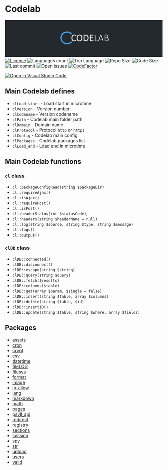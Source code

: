 # Codelab


![Codelab Logo](https://raw.githubusercontent.com/psyll/Codelab/main/docs/assets/logo.png)
[![License](https://badgen.net/badge/license/PPCL)](https://psyll.com/license/ppcl-psyll-public-code-license)
![Languages count](https://img.shields.io/github/languages/count/psyll/Codelab)
![Top Language](https://img.shields.io/github/languages/top/psyll/Codelab)
![Repo Size](https://img.shields.io/github/repo-size/psyll/Codelab)
![Code Size](https://img.shields.io/github/languages/code-size/psyll/Codelab)
![Last commit](https://img.shields.io/github/last-commit/psyll/Codelab)
![Open issues](https://img.shields.io/github/issues-raw/psyll/Codelab)
[![CodeFactor](https://www.codefactor.io/repository/github/psyll/codelab/badge?s=ae31d6f3226bdf7bbf736f7337658a3f3d6a7fbd)](https://www.codefactor.io/repository/github/psyll)

[![Open in Visual Studio Code](https://open.vscode.dev/badges/open-in-vscode.svg)](https://open.vscode.dev/psyll/Codelab)

## Main Codelab defines

- `clLoad_start` - Load start in microtime
- `clVersion` - Version number
- `clCodename` - Version codename
- `clPath` - Codelab main folder path
- `clDomain` - Domain name
- `clProtocol` - Protocol `http` or `https`
- `clConfig` - Codelab main config
- `clPackages` - Codelab packages list
- `clLoad_end` - Load end in microtime

## Main Codelab functions

### `cl` class

 - `cl::packageConfigRead(string $packageDir)`
 - `cl::requireAjax()`
 - `cl::isAjax()`
 - `cl::requirePost()`
 - `cl::isPost()`
 - `cl::headerStatus(int $statusCode)`;
 - `cl::headers(string $headerName = null)`
 - `cl::log(string $source, string $type, string $message)`
 - `cl::logs()`
 - `cl::output()`

### `clDB` class

 - `clDB::connected()`
 - `clDB::disconnect()`
 - `clDB::escape(string $string)`
 - `clDB::query(string $query)`
 - `clDB::fetch($results)`
 - `clDB::columns($table)`
 - `clDB::get(array $param, $single = false)`
 - `clDB::insert(string $table, array $columns)`
 - `clDB::delete(string $table, $id)`
 - `clDB::insertID()`
 - `clDB::update(string $table, string $where, array $fields)`

## Packages

 -  [assets](https://github.com/psyll/Codelab/blob/main/codelab/packages/assets)
 -  [cron](https://github.com/psyll/Codelab/blob/main/codelab/packages/cron)
 -  [crypt](https://github.com/psyll/Codelab/blob/main/codelab/packages/crypt)
 -  [csv](https://github.com/psyll/Codelab/blob/main/codelab/packages/csv)
 -  [datetime](https://github.com/psyll/Codelab/blob/main/codelab/packages/datetime)
 -  [fileLOG](https://github.com/psyll/Codelab/blob/main/codelab/packages/fileLOG)
 -  [filesys](https://github.com/psyll/Codelab/blob/main/codelab/packages/filesys)
 -  [format](https://github.com/psyll/Codelab/blob/main/codelab/packages/format)
 -  [image](https://github.com/psyll/Codelab/blob/main/codelab/packages/image)
 -  [ip-allow](https://github.com/psyll/Codelab/blob/main/codelab/packages/ip-allow)
 -  [lang](https://github.com/psyll/Codelab/blob/main/codelab/packages/lang)
 -  [markdown](https://github.com/psyll/Codelab/blob/main/codelab/packages/markdown)
 -  [math](https://github.com/psyll/Codelab/blob/main/codelab/packages/math)
 -  [pages](https://github.com/psyll/Codelab/blob/main/codelab/packages/pages)
 -  [psyll_api](https://github.com/psyll/Codelab/blob/main/codelab/packages/psyll_api)
 -  [redirect](https://github.com/psyll/Codelab/blob/main/codelab/packages/redirect)
 -  [registry](https://github.com/psyll/Codelab/blob/main/codelab/packages/registry)
 -  [sections](https://github.com/psyll/Codelab/blob/main/codelab/packages/sections)
 -  [session](https://github.com/psyll/Codelab/blob/main/codelab/packages/session)
 -  [spy](https://github.com/psyll/Codelab/blob/main/codelab/packages/spy)
 -  [str](https://github.com/psyll/Codelab/blob/main/codelab/packages/str)
 -  [upload](https://github.com/psyll/Codelab/blob/main/codelab/packages/upload)
 -  [users](https://github.com/psyll/Codelab/blob/main/codelab/packages/users)
 -  [valid](https://github.com/psyll/Codelab/blob/main/codelab/packages/valid)